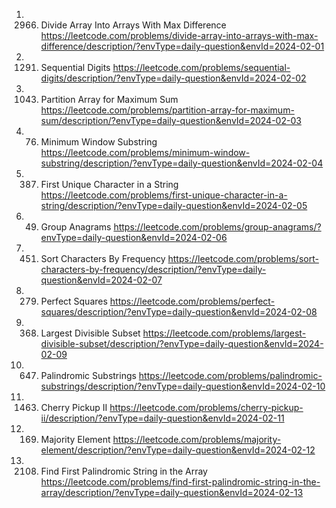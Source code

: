1. 2966. Divide Array Into Arrays With Max Difference
https://leetcode.com/problems/divide-array-into-arrays-with-max-difference/description/?envType=daily-question&envId=2024-02-01
2. 1291. Sequential Digits
https://leetcode.com/problems/sequential-digits/description/?envType=daily-question&envId=2024-02-02
3. 1043. Partition Array for Maximum Sum
https://leetcode.com/problems/partition-array-for-maximum-sum/description/?envType=daily-question&envId=2024-02-03
4. 76. Minimum Window Substring
https://leetcode.com/problems/minimum-window-substring/description/?envType=daily-question&envId=2024-02-04
5. 387. First Unique Character in a String
https://leetcode.com/problems/first-unique-character-in-a-string/description/?envType=daily-question&envId=2024-02-05
6. 49. Group Anagrams
https://leetcode.com/problems/group-anagrams/?envType=daily-question&envId=2024-02-06
7. 451. Sort Characters By Frequency
https://leetcode.com/problems/sort-characters-by-frequency/description/?envType=daily-question&envId=2024-02-07
8. 279. Perfect Squares
https://leetcode.com/problems/perfect-squares/description/?envType=daily-question&envId=2024-02-08
9. 368. Largest Divisible Subset
https://leetcode.com/problems/largest-divisible-subset/description/?envType=daily-question&envId=2024-02-09
10. 647. Palindromic Substrings
https://leetcode.com/problems/palindromic-substrings/description/?envType=daily-question&envId=2024-02-10
11. 1463. Cherry Pickup II
https://leetcode.com/problems/cherry-pickup-ii/description/?envType=daily-question&envId=2024-02-11
12. 169. Majority Element
https://leetcode.com/problems/majority-element/description/?envType=daily-question&envId=2024-02-12
13. 2108. Find First Palindromic String in the Array
https://leetcode.com/problems/find-first-palindromic-string-in-the-array/description/?envType=daily-question&envId=2024-02-13